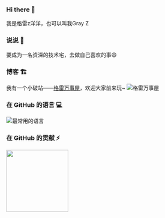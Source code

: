 ### Hi there 👋
我是格雷z洋洋，也可以叫我Gray Z

### 说说 💬
要成为一名资深的技术宅，去做自己喜欢的事😄

### 博客 🏗
我有一个小破站——[格雷万事屋](https://blog.grayzhao.tk/)，欢迎大家前来玩~
![格雷万事屋](https://cdn.jsdelivr.net/gh/zhy201810576/picture-host/my-website.png)

### 在 GitHub 的语言 💻
<img alt="最常用的语言" src="https://github-readme-stats.vercel.app/api/top-langs/?username=zhy201810576&layout=compact&theme=calm&hide_border=true&langs_count=6&exclude_repo=bspart&card_width=323 "/>

### 在 GitHub 的贡献 ⚡
<img src="https://github-readme-stats.vercel.app/api?username=zhy201810576&layout=compact&theme=calm&hide_border=true&hide=issues&show_icons=true" height="165"/>

<!--
**zhy201810576/zhy201810576** is a ✨ _special_ ✨ repository because its `README.md` (this file) appears on your GitHub profile.

Here are some ideas to get you started:

- 🔭 I’m currently working on ...
- 🌱 I’m currently learning ...
- 👯 I’m looking to collaborate on ...
- 🤔 I’m looking for help with ...
- 💬 Ask me about ...
- 📫 How to reach me: ...
- 😄 Pronouns: ...
- ⚡ Fun fact: ...
-->
